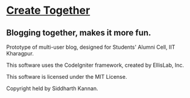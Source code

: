 # [Create Together](http://icyflame.github.io/create-together)

## Blogging together, makes it more fun.

Prototype of multi-user blog, designed for Students' Alumni Cell, IIT Kharagpur.

This software uses the CodeIgniter framework, created by EllisLab, Inc.

This software is licensed under the MIT License.

Copyright held by Siddharth Kannan.
